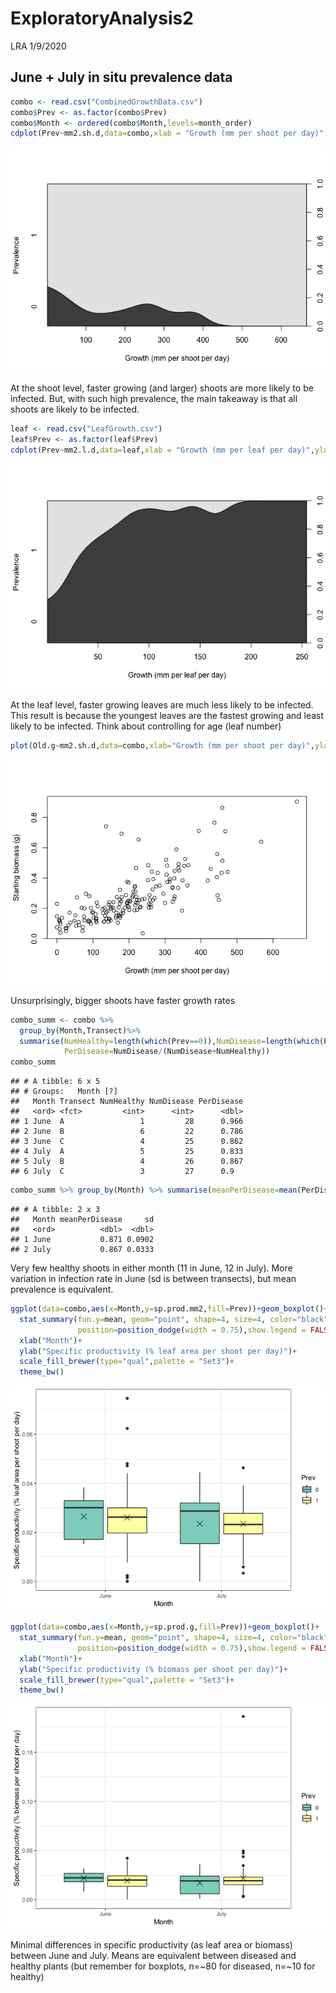ExploratoryAnalysis2
================
LRA
1/9/2020

## June + July in situ prevalence data

``` r
combo <- read.csv("CombinedGrowthData.csv")
combo$Prev <- as.factor(combo$Prev)
combo$Month <- ordered(combo$Month,levels=month_order)
cdplot(Prev~mm2.sh.d,data=combo,xlab = "Growth (mm per shoot per day)",ylab="Prevalence")
```

![](ExploratoryAnalysis2_files/figure-gfm/shoot_level-1.png)<!-- -->

At the shoot level, faster growing (and larger) shoots are more likely
to be infected. But, with such high prevalence, the main takeaway is
that all shoots are likely to be infected.

``` r
leaf <- read.csv("LeafGrowth.csv")
leaf$Prev <- as.factor(leaf$Prev)
cdplot(Prev~mm2.l.d,data=leaf,xlab = "Growth (mm per leaf per day)",ylab="Prevalence")
```

![](ExploratoryAnalysis2_files/figure-gfm/leaf%20level-1.png)<!-- -->

At the leaf level, faster growing leaves are much less likely to be
infected. This result is because the youngest leaves are the fastest
growing and least likely to be infected. Think about controlling for age
(leaf
number)

``` r
plot(Old.g~mm2.sh.d,data=combo,xlab="Growth (mm per shoot per day)",ylab="Starting biomass (g)")
```

![](ExploratoryAnalysis2_files/figure-gfm/biomass-1.png)<!-- -->

Unsurprisingly, bigger shoots have faster growth rates

``` r
combo_summ <- combo %>%
  group_by(Month,Transect)%>%
  summarise(NumHealthy=length(which(Prev==0)),NumDisease=length(which(Prev==1)),
            PerDisease=NumDisease/(NumDisease+NumHealthy))
combo_summ
```

    ## # A tibble: 6 x 5
    ## # Groups:   Month [?]
    ##   Month Transect NumHealthy NumDisease PerDisease
    ##   <ord> <fct>         <int>      <int>      <dbl>
    ## 1 June  A                 1         28      0.966
    ## 2 June  B                 6         22      0.786
    ## 3 June  C                 4         25      0.862
    ## 4 July  A                 5         25      0.833
    ## 5 July  B                 4         26      0.867
    ## 6 July  C                 3         27      0.9

``` r
combo_summ %>% group_by(Month) %>% summarise(meanPerDisease=mean(PerDisease),sd=sd(PerDisease))
```

    ## # A tibble: 2 x 3
    ##   Month meanPerDisease     sd
    ##   <ord>          <dbl>  <dbl>
    ## 1 June           0.871 0.0902
    ## 2 July           0.867 0.0333

Very few healthy shoots in either month (11 in June, 12 in July). More
variation in infection rate in June (sd is between transects), but mean
prevalence is equivalent.

``` r
ggplot(data=combo,aes(x=Month,y=sp.prod.mm2,fill=Prev))+geom_boxplot()+
  stat_summary(fun.y=mean, geom="point", shape=4, size=4, color="black",
               position=position_dodge(width = 0.75),show.legend = FALSE)+
  xlab("Month")+
  ylab("Specific productivity (% leaf area per shoot per day)")+
  scale_fill_brewer(type="qual",palette = "Set3")+
  theme_bw()
```

![](ExploratoryAnalysis2_files/figure-gfm/month_plots-1.png)<!-- -->

``` r
ggplot(data=combo,aes(x=Month,y=sp.prod.g,fill=Prev))+geom_boxplot()+
  stat_summary(fun.y=mean, geom="point", shape=4, size=4, color="black",
               position=position_dodge(width = 0.75),show.legend = FALSE)+
  xlab("Month")+
  ylab("Specific productivity (% biomass per shoot per day)")+
  scale_fill_brewer(type="qual",palette = "Set3")+
  theme_bw()
```

![](ExploratoryAnalysis2_files/figure-gfm/month_plots-2.png)<!-- -->

Minimal differences in specific productivity (as leaf area or biomass)
between June and July. Means are equivalent between diseased and healthy
plants (but remember for boxplots, n=~80 for diseased, n=~10 for
healthy)
